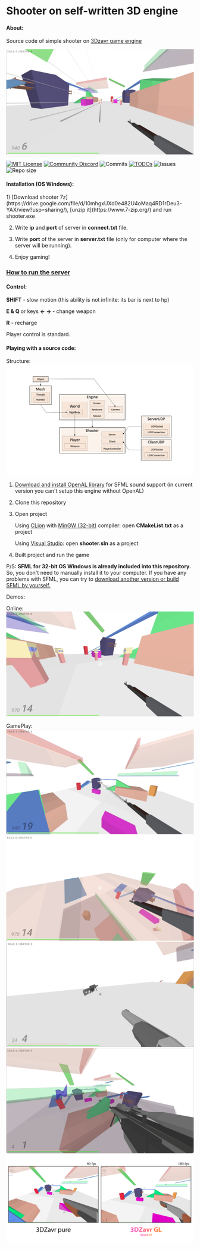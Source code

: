 # Shooter on self-written 3D engine

<h4>About:</h4>

Source code of simple shooter on [3Dzavr game engine](https://github.com/vectozavr/3dzavr)

![Project demonstration](img/gamePlay2.png)

[![MIT License](https://img.shields.io/badge/license-MIT-blue.svg?style=flat)](http://choosealicense.com/licenses/mit/)
[![Community Discord](https://img.shields.io/discord/788056426324426782.svg?label=discord&logo=discord)](https://discord.gg/NzSf5tyS)
![Commits](https://img.shields.io/github/last-commit/vectozavr/shooter)
[![TODOs](https://badgen.net/https/api.tickgit.com/badgen/github.com/vectozavr/shooter)](https://www.tickgit.com/browse?repo=github.com/vectozavr/shooter)
![Issues](https://img.shields.io/bitbucket/issues-raw/vectozavr/shooter)
![Repo size](https://img.shields.io/github/repo-size/vectozavr/shooter)

<h4>Installation (OS Windows):</h4>
1) [Download shooter 7z](https://drive.google.com/file/d/10mhgxUXd0e482U4oMaq4RD1rDeu3-YAX/view?usp=sharing/), [unzip it](https://www.7-zip.org/) and run shooter.exe


2) Write <b>ip</b> and <b>port</b> of server in <b>connect.txt</b> file.


3) Write <b>port</b> of the server in <b>server.txt</b> file (only for computer where the server will be running).


3) Enjoy gaming!

[<h3>How to run the server</h3>](https://github.com/vectozavr/shooter_server)

<h4>Control:</h4>

<b>SHIFT</b> - slow motion (this ability is not infinite: its bar is next to hp)

<b>E & Q </b> or keys <b> <- -> </b> - change weapon

<b>R</b> - recharge

Player control is standard.

<h4>Playing with a source code:</h4>

Structure:
![Project demonstration](img/structure.png)

1) [Download and install OpenAL library](https://openal.org/downloads/) for SFML sound support (in current version you can't setup this engine without OpenAL)

2) Clone this repository

3) Open project
   
   Using [CLion](https://www.jetbrains.com/clion/) with [MinGW (32-bit)](https://sourceforge.net/projects/mingw-w64/files/Toolchains%20targetting%20Win32/Personal%20Builds/mingw-builds/7.3.0/threads-posix/dwarf/i686-7.3.0-release-posix-dwarf-rt_v5-rev0.7z/download) compiler: open <b>CMakeList.txt</b> as a project

   Using [Visual Studio](https://visualstudio.microsoft.com/ru/): open <b>shooter.sln</b> as a project

4) Built project and run the game

P/S: <b>SFML for 32-bit OS Windows is already included into this repository.</b> So, you don't need to manually install it to your computer. If you have any problems with SFML, you can try to [download another version or build SFML by yourself.](https://www.sfml-dev.org/download.php) 

Demos:

Online:
![Project demonstration](img/gamePlay4.png)

GamePlay:
![Project demonstration](img/gamePlay3.png)
![Project demonstration](img/gamePlay5.png)
![Project demonstration](img/gamePlay6.png)
![Project demonstration](img/gamePlay7.png)
![Project demonstration](img/opengl.png)
